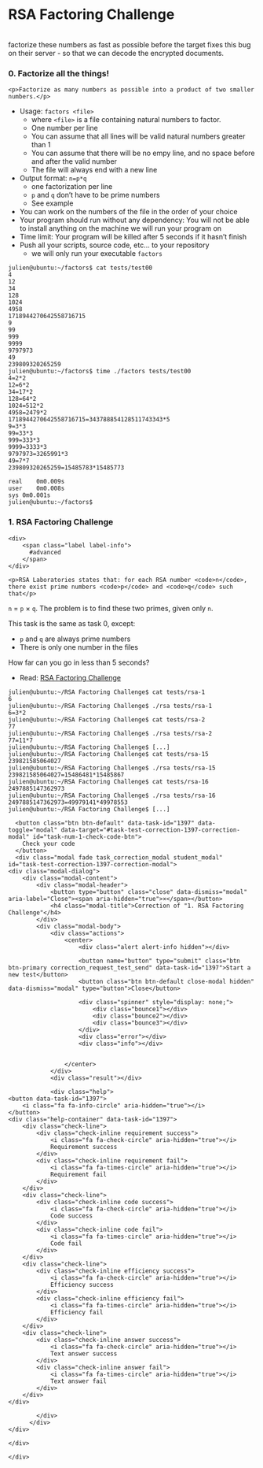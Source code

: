 <h1>RSA Factoring Challenge</h1>
<br>
factorize these numbers as fast as possible before the target fixes this bug on their server - so that we can decode the encrypted documents.

<div data-role="task1373" data-position="1" id="task-num-0">
      <div class="panel panel-default task-card " id="task-1373">
  <span id="user_id" data-id="222"></span>

  <div class="panel-heading panel-heading-actions">
    <h3 class="panel-title">
      0. Factorize all the things!
    </h3>

   

  <div class="panel-body">
    <span id="user_id" data-id="222"></span>

    

    <p>Factorize as many numbers as possible into a product of two smaller numbers.</p>

<ul>
<li>Usage: <code>factors &lt;file&gt;</code>

<ul>
<li>where <code>&lt;file&gt;</code> is a file containing natural numbers to factor.</li>
<li>One number per line</li>
<li>You can assume that all lines will be valid natural numbers greater than 1</li>
<li>You can assume that there will be no empy line, and no space before and after the valid number</li>
<li>The file will always end with a new line</li>
</ul></li>
<li>Output format: <code>n=p*q</code>

<ul>
<li>one factorization per line</li>
<li><code>p</code> and <code>q</code> don’t have to be prime numbers</li>
<li>See example</li>
</ul></li>
<li>You can work on the numbers of the file in the order of your choice</li>
<li>Your program should run without any dependency: You will not be able to install anything on the machine we will run your program on</li>
<li>Time limit: Your program will be killed after 5 seconds if it hasn’t finish</li>
<li>Push all your scripts, source code, etc… to your repository

<ul>
<li>we will only run your executable <code>factors</code></li>
</ul></li>
</ul>

<pre><code>julien@ubuntu:~/factors$ cat tests/test00 
4
12
34
128
1024
4958
1718944270642558716715
9
99
999
9999
9797973
49
239809320265259
julien@ubuntu:~/factors$ time ./factors tests/test00
4=2*2
12=6*2
34=17*2
128=64*2
1024=512*2
4958=2479*2
1718944270642558716715=343788854128511743343*5
9=3*3
99=33*3
999=333*3
9999=3333*3
9797973=3265991*3
49=7*7
239809320265259=15485783*15485773

real    0m0.009s
user    0m0.008s
sys 0m0.001s
julien@ubuntu:~/factors$ 
</code></pre>

  </div>

 


<div data-role="task1397" data-position="3" id="task-num-1">
      <div class="panel panel-default task-card " id="task-1397">
  <span id="user_id" data-id="222"></span>

  <div class="panel-heading panel-heading-actions">
    <h3 class="panel-title">
      1. RSA Factoring Challenge
    </h3>

    <div>
        <span class="label label-info">
          #advanced
        </span>
    </div>
  </div>

  <div class="panel-body">
    <span id="user_id" data-id="222"></span>

    
 
    <p>RSA Laboratories states that: for each RSA number <code>n</code>, there exist prime numbers <code>p</code> and <code>q</code> such that</p>

<p><code>n</code> = <code>p</code> × <code>q</code>.
The problem is to find these two primes, given only <code>n</code>.</p>

<p>This task is the same as task 0, except:</p>

<ul>
<li><code>p</code> and <code>q</code> are always prime numbers</li>
<li>There is only one number in the files</li>
</ul>

<p>How far can you go in less than 5 seconds?</p>

<ul>
<li>Read: <a href="/rltoken/Cn9Lq_kKNpNx4dmvFMuwgQ" title="RSA Factoring Challenge" target="_blank">RSA Factoring Challenge</a></li>
</ul>

<pre><code>julien@ubuntu:~/RSA Factoring Challenge$ cat tests/rsa-1
6
julien@ubuntu:~/RSA Factoring Challenge$ ./rsa tests/rsa-1
6=3*2
julien@ubuntu:~/RSA Factoring Challenge$ cat tests/rsa-2
77
julien@ubuntu:~/RSA Factoring Challenge$ ./rsa tests/rsa-2
77=11*7
julien@ubuntu:~/RSA Factoring Challenge$ [...]  
julien@ubuntu:~/RSA Factoring Challenge$ cat tests/rsa-15
239821585064027
julien@ubuntu:~/RSA Factoring Challenge$ ./rsa tests/rsa-15 
239821585064027=15486481*15485867
julien@ubuntu:~/RSA Factoring Challenge$ cat tests/rsa-16
2497885147362973
julien@ubuntu:~/RSA Factoring Challenge$ ./rsa tests/rsa-16
2497885147362973=49979141*49978553
julien@ubuntu:~/RSA Factoring Challenge$ [...]
</code></pre>

  </div>

 
      <button class="btn btn-default" data-task-id="1397" data-toggle="modal" data-target="#task-test-correction-1397-correction-modal" id="task-num-1-check-code-btn">
        Check your code
      </button>
      <div class="modal fade task_correction_modal student_modal" id="task-test-correction-1397-correction-modal">
    <div class="modal-dialog">
        <div class="modal-content">
            <div class="modal-header">
                <button type="button" class="close" data-dismiss="modal" aria-label="Close"><span aria-hidden="true">×</span></button>
                <h4 class="modal-title">Correction of "1. RSA Factoring Challenge"</h4>
            </div>
            <div class="modal-body">
                <div class="actions">
                    <center>
                        <div class="alert alert-info hidden"></div>

                        <button name="button" type="submit" class="btn btn-primary correction_request_test_send" data-task-id="1397">Start a new test</button>
                        <button class="btn btn-default close-modal hidden" data-dismiss="modal" type="button">Close</button>

                        <div class="spinner" style="display: none;">
                            <div class="bounce1"></div>
                            <div class="bounce2"></div>
                            <div class="bounce3"></div>
                        </div>
                        <div class="error"></div>
                        <div class="info"></div>


                    </center>
                </div>
                <div class="result"></div>

                <div class="help">
    <button data-task-id="1397">
        <i class="fa fa-info-circle" aria-hidden="true"></i>
    </button>
    <div class="help-container" data-task-id="1397">
        <div class="check-line">
            <div class="check-inline requirement success">
                <i class="fa fa-check-circle" aria-hidden="true"></i>
                Requirement success
            </div>
            <div class="check-inline requirement fail">
                <i class="fa fa-times-circle" aria-hidden="true"></i>
                Requirement fail
            </div>
        </div>
        <div class="check-line">
            <div class="check-inline code success">
                <i class="fa fa-check-circle" aria-hidden="true"></i>
                Code success
            </div>
            <div class="check-inline code fail">
                <i class="fa fa-times-circle" aria-hidden="true"></i>
                Code fail
            </div>
        </div>
        <div class="check-line">
            <div class="check-inline efficiency success">
                <i class="fa fa-check-circle" aria-hidden="true"></i>
                Efficiency success
            </div>
            <div class="check-inline efficiency fail">
                <i class="fa fa-times-circle" aria-hidden="true"></i>
                Efficiency fail
            </div>
        </div>
        <div class="check-line">
            <div class="check-inline answer success">
                <i class="fa fa-check-circle" aria-hidden="true"></i>
                Text answer success
            </div>
            <div class="check-inline answer fail">
                <i class="fa fa-times-circle" aria-hidden="true"></i>
                Text answer fail
            </div>
        </div>
    </div>
</div>

            </div>
          </div>
    </div> 
</div>




</div>

    </div>


</div>

    </div>
